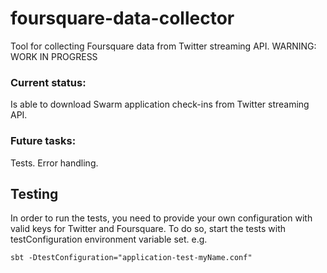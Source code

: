 # foursquare-data-collector

Tool for collecting Foursquare data from Twitter streaming API. WARNING: WORK IN PROGRESS

### Current status:
Is able to download Swarm application check-ins from Twitter streaming API.

### Future tasks:
Tests.
Error handling.

## Testing

In order to run the tests, you need to provide your own configuration with valid keys for Twitter and Foursquare. To do so, start the tests with testConfiguration environment variable set. e.g.

```
sbt -DtestConfiguration="application-test-myName.conf"
```
